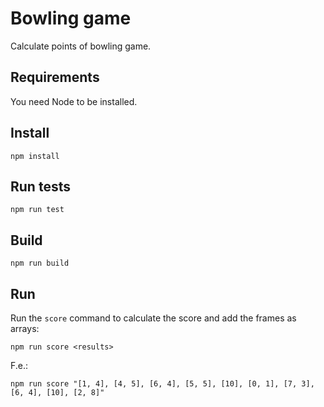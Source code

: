 
# Bowling game

Calculate points of bowling game.

## Requirements

You need Node to be installed.

## Install

`npm install`

## Run tests

`npm run test`

## Build

`npm run build`

## Run

Run the `score` command to calculate the score and add the frames as arrays:

`npm run score <results>`

F.e.:

`npm run score "[1, 4], [4, 5], [6, 4], [5, 5], [10], [0, 1], [7, 3], [6, 4], [10], [2, 8]"`
